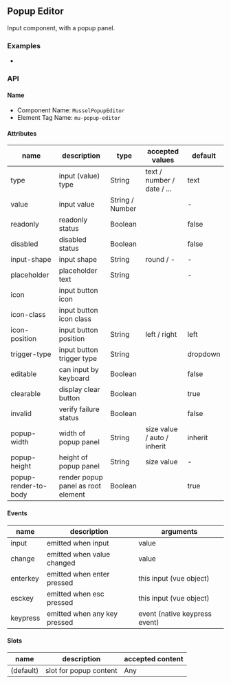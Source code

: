 ## Popup Editor

Input component, with a popup panel.



### Examples

-



### API

#### Name

* Component Name:  `MusselPopupEditor`
* Element Tag Name:  `mu-popup-editor`



#### Attributes

| name                 | description                        | type            | accepted values             | default  |
| -------------------- | ---------------------------------- | --------------- | --------------------------- | -------- |
| type                 | input (value) type                 | String          | text / number / date / ...  | text     |
| value                | input value                        | String / Number |                             | -        |
| readonly             | readonly status                    | Boolean         |                             | false    |
| disabled             | disabled status                    | Boolean         |                             | false    |
| input-shape          | input shape                        | String          | round / -                   | -        |
| placeholder          | placeholder text                   | String          |                             | -        |
| icon                 | input button icon                  |                 |                             |          |
| icon-class           | input button icon class            |                 |                             |          |
| icon-position        | input button position              | String          | left / right                | left     |
| trigger-type         | input button trigger type          | String          |                             | dropdown |
| editable             | can input by keyboard              | Boolean         |                             | false    |
| clearable            | display clear button               | Boolean         |                             | true     |
| invalid              | verify failure status              | Boolean         |                             | false    |
| popup-width          | width of popup panel               | String          | size value / auto / inherit | inherit  |
| popup-height         | height of popup panel              | String          | size value                  | -        |
| popup-render-to-body | render popup panel as root element | Boolean         |                             | true     |



#### Events

| name     | description                  | arguments                     |
| -------- | ---------------------------- | ----------------------------- |
| input    | emitted when input           | value                         |
| change   | emitted when value changed   | value                         |
| enterkey | emitted when enter pressed   | this input (vue object)       |
| esckey   | emitted when esc pressed     | this input (vue object)       |
| keypress | emitted when any key pressed | event (native keypress event) |



#### Slots

| name      | description            | accepted content |
| --------- | ---------------------- | ---------------- |
| (default) | slot for popup content | Any              |

